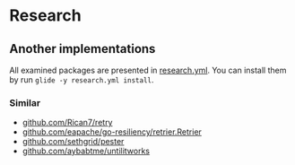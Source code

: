 # Research

## Another implementations

All examined packages are presented in [research.yml](research.yml).
You can install them by run `glide -y research.yml install`.

### Similar

- [github.com/Rican7/retry](https://github.com/Rican7/retry)
- [github.com/eapache/go-resiliency/retrier.Retrier](https://github.com/eapache/go-resiliency/blob/master/retrier/retrier.go)
- [github.com/sethgrid/pester](https://github.com/sethgrid/pester)
- [github.com/aybabtme/untilitworks](https://github.com/aybabtme/untilitworks)
